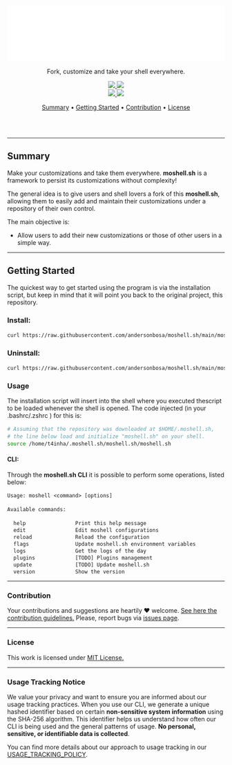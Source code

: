 <section align="center">
  <br>
  <br>
  <img src="docs/assets/banner.svg" title="Project banner" alt="Project banner" />

  <p>
    <p>Fork, customize and take your shell everywhere.</p>
    <!-- <p><i>aka, mô querido shellsin.</i></p> -->
    <p align="center">
      <a href="#">
        <img src="https://img.shields.io/badge/open--source-green.svg">
      </a>
      <a href="#">
        <img src="https://img.shields.io/badge/contributions--welcome-orange.svg">
      </a>
      <br>
      <a href="/LICENSE.md">
        <img src="https://img.shields.io/badge/license-MIT-blue.svg">
      </a>
      <a href="https://github.com/andersonbosa/moshell.sh/blob/main/moshell.sh/version">
        <img src="https://img.shields.io/badge/version-2x-blue.svg">
      </a>
    </p>
  </p>

  <p>
    <a href="#summary">Summary</a> •
    <a href="#getting-started">Getting Started</a> •
    <a href="#contribution">Contribution</a> •
    <a href="#license">License</a>
  </p>
  <br>
  <br>
</section>


---


## Summary

Make your customizations and take them everywhere. **moshell.sh** is a framework to
persist its customizations without complexity!

The general idea is to give users and shell lovers a fork of this **moshell.sh**, allowing
them to easily add and maintain their customizations under a repository of their own control.

The main objective is:
  - Allow users to add their new customizations or those of other users in a simple way.

---

## Getting Started

The quickest way to get started using the program is via the installation script,
but keep in mind that it will point you back to the original project, this repository.

### Install:

```bash
curl https://raw.githubusercontent.com/andersonbosa/moshell.sh/main/moshell.sh/tools/install.sh | bash -s
```

### Uninstall:

```bash
curl https://raw.githubusercontent.com/andersonbosa/moshell.sh/main/moshell.sh/tools/uninstall.sh | bash -s
```

### Usage

The installation script will insert into the shell where you executed thescript to be loaded
whenever the shell is opened. The code injected (in your .bashrc/.zshrc ) for this is:

```bash
# Assuming that the repository was downloaded at $HOME/.moshell.sh,
# the line below load and initialize "moshell.sh" on your shell.
source /home/t4inha/.moshell.sh/moshell.sh/moshell.sh
```

#### CLI:

Through the **moshell.sh CLI** it is possible to perform some operations, listed below:

```
Usage: moshell <command> [options]

Available commands:

  help                Print this help message
  edit                Edit moshell configurations
  reload              Reload the configuration
  flags               Update moshell.sh environment variables
  logs                Get the logs of the day
  plugins             [TODO] Plugins management
  update              [TODO] Update moshell.sh
  version             Show the version
```

---

### Contribution

Your contributions and suggestions are heartily ♥ welcome. [See here the contribution guidelines.](docs/CONTRIBUTING.md)
Please, report bugs via [issues page](https://github.com/andersonbosa/moshell.sh/issues).

---

### License

This work is licensed under [MIT License.](/LICENSE.md)

---

### Usage Tracking Notice

We value your privacy and want to ensure you are informed about our usage tracking
practices. When you use our CLI, we generate a unique hashed identifier based on 
certain **non-sensitive system information** using the SHA-256 algorithm. This identifier
helps us understand how often our CLI is being used and the general patterns of usage.
**No personal, sensitive, or identifiable data is collected**. 
 
You can find more details about our approach to usage tracking in our [USAGE_TRACKING_POLICY](docs/USAGE_TRACKING_POLICY.md).